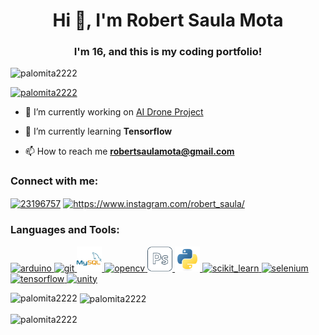 <h1 align="center">Hi 👋, I'm Robert Saula Mota</h1>
<h3 align="center">I'm 16, and this is my coding portfolio!</h3>

<p align="left"> <img src="https://komarev.com/ghpvc/?username=palomita2222&label=Profile%20views&color=0e75b6&style=flat" alt="palomita2222" /> </p>

<p align="left"> <a href="https://github.com/ryo-ma/github-profile-trophy"><img src="https://github-profile-trophy.vercel.app/?username=palomita2222" alt="palomita2222" /></a> </p>

- 🔭 I’m currently working on [AI Drone Project](https://github.com/Palomita2222/AI_Driven_Drone)

- 🌱 I’m currently learning **Tensorflow**

- 📫 How to reach me **robertsaulamota@gmail.com**

<h3 align="left">Connect with me:</h3>
<p align="left">
<a href="https://stackoverflow.com/users/23196757" target="blank"><img align="center" src="https://raw.githubusercontent.com/rahuldkjain/github-profile-readme-generator/master/src/images/icons/Social/stack-overflow.svg" alt="23196757" height="30" width="40" /></a>
<a href="https://instagram.com/https://www.instagram.com/robert_saula/" target="blank"><img align="center" src="https://raw.githubusercontent.com/rahuldkjain/github-profile-readme-generator/master/src/images/icons/Social/instagram.svg" alt="https://www.instagram.com/robert_saula/" height="30" width="40" /></a>
</p>

<h3 align="left">Languages and Tools:</h3>
<p align="left"> <a href="https://www.arduino.cc/" target="_blank" rel="noreferrer"> <img src="https://cdn.worldvectorlogo.com/logos/arduino-1.svg" alt="arduino" width="40" height="40"/> </a> <a href="https://git-scm.com/" target="_blank" rel="noreferrer"> <img src="https://www.vectorlogo.zone/logos/git-scm/git-scm-icon.svg" alt="git" width="40" height="40"/> </a> <a href="https://www.mysql.com/" target="_blank" rel="noreferrer"> <img src="https://raw.githubusercontent.com/devicons/devicon/master/icons/mysql/mysql-original-wordmark.svg" alt="mysql" width="40" height="40"/> </a> <a href="https://opencv.org/" target="_blank" rel="noreferrer"> <img src="https://www.vectorlogo.zone/logos/opencv/opencv-icon.svg" alt="opencv" width="40" height="40"/> </a> <a href="https://www.photoshop.com/en" target="_blank" rel="noreferrer"> <img src="https://raw.githubusercontent.com/devicons/devicon/master/icons/photoshop/photoshop-line.svg" alt="photoshop" width="40" height="40"/> </a> <a href="https://www.python.org" target="_blank" rel="noreferrer"> <img src="https://raw.githubusercontent.com/devicons/devicon/master/icons/python/python-original.svg" alt="python" width="40" height="40"/> </a> <a href="https://scikit-learn.org/" target="_blank" rel="noreferrer"> <img src="https://upload.wikimedia.org/wikipedia/commons/0/05/Scikit_learn_logo_small.svg" alt="scikit_learn" width="40" height="40"/> </a> <a href="https://www.selenium.dev" target="_blank" rel="noreferrer"> <img src="https://raw.githubusercontent.com/detain/svg-logos/780f25886640cef088af994181646db2f6b1a3f8/svg/selenium-logo.svg" alt="selenium" width="40" height="40"/> </a> <a href="https://www.tensorflow.org" target="_blank" rel="noreferrer"> <img src="https://www.vectorlogo.zone/logos/tensorflow/tensorflow-icon.svg" alt="tensorflow" width="40" height="40"/> </a> <a href="https://unity.com/" target="_blank" rel="noreferrer"> <img src="https://www.vectorlogo.zone/logos/unity3d/unity3d-icon.svg" alt="unity" width="40" height="40"/> </a> </p>

<p><img align="left" src="https://github-readme-stats.vercel.app/api/top-langs?username=palomita2222&show_icons=true&locale=en&layout=compact" alt="palomita2222" /></p>

<p>&nbsp;<img align="center" src="https://github-readme-stats.vercel.app/api?username=palomita2222&show_icons=true&locale=en" alt="palomita2222" /></p>

<p><img align="center" src="https://github-readme-streak-stats.herokuapp.com/?user=palomita2222&" alt="palomita2222" /></p>
